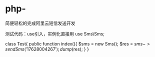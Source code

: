 # php-
简便轻松的完成阿里云短信发送开发

测试代码：use引入，实例化直接用
use Sms\Sms;

class Test{
    public function index(){
        $sms = new Sms();
        $res = $sms->sendSms('17628004267');
        dump($res);
    }
}
